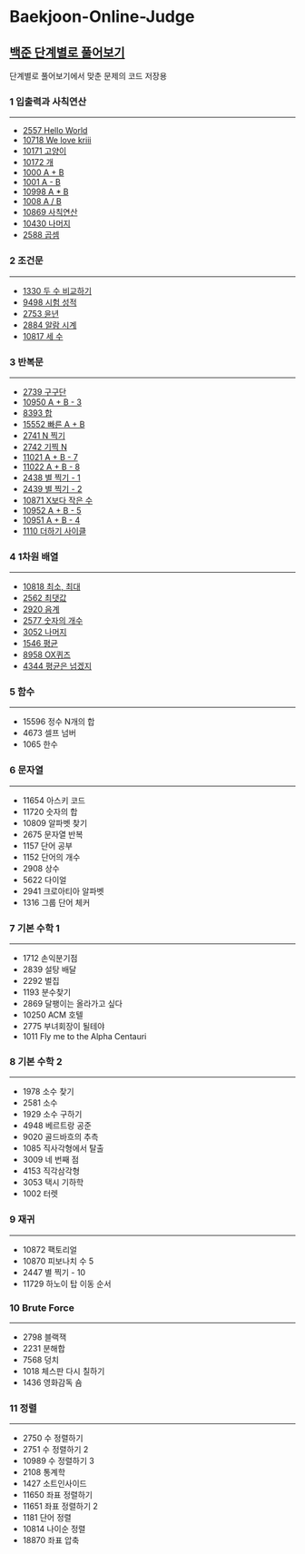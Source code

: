 # Baekjoon-Online-Judge
## [백준 단계별로 풀어보기](https://www.acmicpc.net/step)
단계별로 풀어보기에서 맞춘 문제의 코드 저장용

### 1 입출력과 사칙연산
---

- [2557 Hello World](https://www.acmicpc.net/problem/2557)  
- [10718 We love kriii](https://www.acmicpc.net/problem/10718)    
- [10171 고양이](https://www.acmicpc.net/problem/10171)   
- [10172 개](https://www.acmicpc.net/problem/10172)   
- [1000 A + B](https://www.acmicpc.net/problem/1000)   
- [1001 A - B](https://www.acmicpc.net/problem/1001)   
- [10998 A * B](https://www.acmicpc.net/problem/10998)   
- [1008 A / B](https://www.acmicpc.net/problem/1008)   
- [10869 사칙연산](https://www.acmicpc.net/problem/10869)   
- [10430 나머지](https://www.acmicpc.net/problem/10430)   
- [2588 곱셈](https://www.acmicpc.net/problem/2588)   


### 2 조건문 
---

- [1330 두 수 비교하기](https://www.acmicpc.net/problem/1330)   
- [9498 시험 성적](https://www.acmicpc.net/problem/9498)   
- [2753 윤년](https://www.acmicpc.net/problem/2753)   
- [2884 알람 시계](https://www.acmicpc.net/problem/2884)   
- [10817 세 수](https://www.acmicpc.net/problem/10817)   


### 3 반복문   
---
- [2739 구구단](https://www.acmicpc.net/problem/2739)  
- [10950 A + B - 3](https://www.acmicpc.net/problem/10950) 
- [8393 합](https://www.acmicpc.net/problem/8393)   
- [15552 빠른 A + B](https://www.acmicpc.net/problem/15552)   
- [2741 N 찍기](https://www.acmicpc.net/problem/2741)   
- [2742 기찍 N](https://www.acmicpc.net/problem/2742)   
- [11021 A + B - 7](https://www.acmicpc.net/problem/11021)   
- [11022 A + B - 8](https://www.acmicpc.net/problem/11022)   
- [2438 별 찍기 - 1](https://www.acmicpc.net/problem/2438)   
- [2439 별 찍기 - 2](https://www.acmicpc.net/problem/2439)   
- [10871 X보다 작은 수](https://www.acmicpc.net/problem/10871)  
- [10952 A + B - 5](https://www.acmicpc.net/problem/10952)   
- [10951 A + B - 4](https://www.acmicpc.net/problem/10951)   
- [1110 더하기 사이클](https://www.acmicpc.net/problem/1110)  

### 4 1차원 배열   
---

- [10818 최소, 최대](https://www.acmicpc.net/problem/10818)   
- [2562 최댓값](https://www.acmicpc.net/problem/2562)   
- [2920 음계](https://www.acmicpc.net/problem/2577)   
- [2577 숫자의 개수](https://www.acmicpc.net/problem/2577)   
- [3052 나머지](https://www.acmicpc.net/problem/3052)   
- [1546 평균](https://www.acmicpc.net/problem/1546)   
- [8958 OX퀴즈](https://www.acmicpc.net/problem/8958)   
- [4344 평균은 넘겠지](https://www.acmicpc.net/problem/4344)   


### 5 함수
---

- 15596 정수 N개의 합   
- 4673 셀프 넘버   
- 1065 한수   

### 6 문자열   
---

- 11654 아스키 코드   
- 11720 숫자의 합   
- 10809 알파벳 찾기   
- 2675 문자열 반복   
- 1157 단어 공부   
- 1152 단어의 개수   
- 2908 상수   
- 5622 다이얼   
- 2941 크로아티아 알파벳   
- 1316 그룹 단어 체커   


### 7 기본 수학 1  
---

- 1712 손익분기점   
- 2839 설탕 배달   
- 2292 벌집   
- 1193 분수찾기   
- 2869 달팽이는 올라가고 싶다   
- 10250 ACM 호텔   
- 2775 부녀회장이 될테야   
- 1011 Fly me to the Alpha Centauri   

### 8 기본 수학 2
---

- 1978 소수 찾기   
- 2581 소수   
- 1929 소수 구하기   
- 4948 베르트랑 공준   
- 9020 골드바흐의 추측   
- 1085 직사각형에서 탈출   
- 3009 네 번째 점   
- 4153 직각삼각형   
- 3053 택시 기하학   
- 1002 터렛   

### 9 재귀
---

- 10872 팩토리얼   
- 10870 피보나치 수 5   
- 2447 별 찍기 - 10   
- 11729 하노이 탑 이동 순서   

### 10 Brute Force
---

- 2798 블랙잭   
- 2231 분해합   
- 7568 덩치   
- 1018 체스판 다시 칠하기   
- 1436 영화감독 숌   

### 11 정렬   
---

- 2750 수 정렬하기   
- 2751 수 정렬하기 2   
- 10989 수 정렬하기 3   
- 2108 통계학   
- 1427 소트인사이드   
- 11650 좌표 정렬하기   
- 11651 좌표 정렬하기 2   
- 1181 단어 정렬   
- 10814 나이순 정렬 
- 18870	좌표 압축

